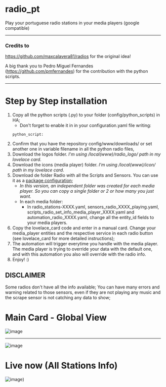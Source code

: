 # radio_pt
Play your portuguese radio stations in your media players (google compatible)

-----------------------------------------------------------------------------------

### Credits to
https://github.com/maxcalavera81/radios for the original idea!

A big thank you to Pedro Miguel Fernandes (https://github.com/pmfernandes) for the contribution with the python scripts.

--------------------------------------------------------------------------------------

# Step by Step installation

1. Copy all the python scripts (.py) to your folder (config/python_scripts) in HA;
	- Don't forget to enable it in in your configuration.yaml file writing:
	```
	python_script:
	```
2. Confirm that you have the repository config/www/downloads/ or set another one in variable filename in all the python radio files,
3. Download the logos folder. *I'm using /local(www)/radio_logo/ path in my lovelace card.*
4. Download the icons (media player) folder. *I'm using /local(www)/icon/ path in my lovelace card.*
5. Download de folder Radio with all the Scripts and Sensors. You can use it as a [package configuration](https://www.home-assistant.io/docs/configuration/packages/);
	- *In this version, an independent folder was created for each media player. So you can copy a single folder or 2 or how many you just want.*
	- In each media folder:
		- In radio_stations-XXXX.yaml, sensors_radio_XXXX_playing.yaml, scripts_radio_set_info_media_player_XXXX.yaml and automation_radio_XXXX.yaml, change all the entity_id fields to your media players.
6. Copy the lovelace_card code and enter in a manual card. Change your media_player entities and the respective service in each radio button (see lovelace_card for more detailed instructions);
7. The automation will trigger everytime you handle with the media player. The media player is trying to override your data with the default one, and with this automation you also will override with the radio info.
8. Enjoy! :)

## DISCLAIMER
Some radios don't have all the info available;
You can have many errors and warning related to those sensors, even if they are not playing any music and the scrape sensor is not catching any data to show;

# Main Card - Global View

![image](https://user-images.githubusercontent.com/74264882/149369755-db5562fe-23e3-4867-b826-f5364127118e.png)

------------------------------------------------------------------------------------------------------------------------

![image](https://user-images.githubusercontent.com/74264882/149369857-689b60e9-c31b-4094-9283-8169f6227dd0.png)


# Live now (All Stations Info)

![image](https://user-images.githubusercontent.com/74264882/149369994-25b189e2-97ce-432a-842a-f3c0b360f330.png))
